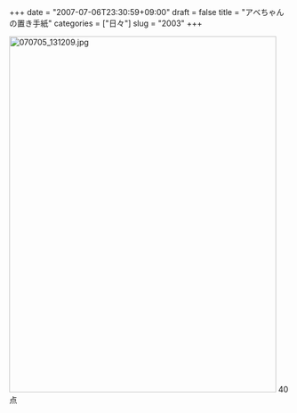 +++
date = "2007-07-06T23:30:59+09:00"
draft = false
title = "アベちゃんの置き手紙"
categories = ["日々"]
slug = "2003"
+++

<img alt="070705_131209.jpg" class="pict" height="640" src="http://ieiriblog.img.jugem.jp/20070706_329877.jpg" width="480" />
40点
